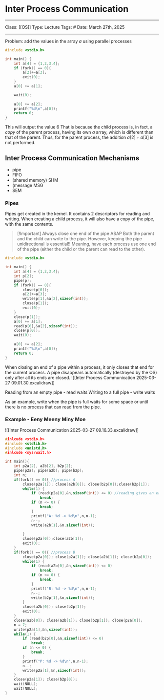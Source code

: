 # Inter Process Communication
___
Class: [[OS]]
Type: Lecture
Tags: # 
Date: March 27th, 2025
___

Problem: add the values in the array $a$ using parallel processes
```c++
#include <stdio.h>

int main() {
	int a[4] = {1,2,3,4};
	if (fork() == 0){
		a[2]+=a[3];
		exit(0);
	}
	a[0] += a[1];

	wait(0);
	
	a[0] += a[2];
	printf("%d\n",a[0]);
	return 0;
}

```

This will output the value 6 That is because the child process is, in fact, a *copy* of the parent process, having its own $a$ array, which is different than that of the parent. Thus, for the parent process, the addition $a[2]+a[3]$ is not performed.

## Inter Process Communication Mechanisms
- pipe
- FIFO
- (shared memory) SHM
- (message MSG
- SEM
### Pipes
Pipes get created in the kernel. It contains 2 descriptors for reading and writing. When creating a child process, it will also have a copy of the pipe, with the same contents.

>[!Important] Always close one end of the pipe ASAP
> Both the parent and the child can write to the pipe. However, keeping the pipe unidirectional is essential!! Meaning, have each process use one end of the pipe (either the child or the parent can read to the other). 

```c++
#include <stdio.h>

int main() {
	int a[4] = {1,2,3,4};
	int p[2];
	pipe(p);
	if (fork() == 0){
		close(p[0]);
		a[2]+=a[3];
		write(p[1],&a[2],sizeof(int));
		close(p[1]);
		exit(0);
	}
	close(p[1]);
	a[0] += a[1];
	read(p[0],&a[2],sizeof(int));
	close(p[0]);
	wait(0);
	
	a[0] += a[2];
	printf("%d\n",a[0]);
	return 0;
}

```

When closing an end of a pipe within a process, it only closes that end for the current process.
A pipe disappears automatically (destroyed by the OS) only after all its ends are closed.
![[Inter Process Communication 2025-03-27 09.01.30.excalidraw]]


Reading from an empty pipe - read waits 
Writing to a full pipe - write waits 

As an example, write when the pipe is full waits for some space or until there is no process that can read from the pipe.

### Example - Eeny Meeny Miny Moe

![[Inter Process Communication 2025-03-27 09.16.33.excalidraw]]

```c
#inlcude <stdio.h>
#include <stdlib.h>
#include <unistd.h>
#inlcude <sys/wait.h>

int main(){
	int p2a[2], a2b[2], b2p[2];
	pipe(p2a); pipe(a2b); pipe(b2p);
	int n;
	if(fork() == 0){ //process A
		close(p2a[1]); close(a2b[0]); close(b2p[0]);close(b2p[1]);
		while(1) {
			if (read(p2a[0],&n,sizeof(int)) <= 0) //reading gives an error / reads nothing
				break;
			if (n <= 0) {
				break;
			}
			printf("A: %d -> %d\n",n,n-1);
			n--;
			write(a2b[1],&n,sizeof(int));
			
		}
		close(p2a[0]);close(a2b[1]);
		exit(0);
	}
	if(fork() == 0){ //process B
		close(p2a[0]); close(p2a[1]); close(a2b[1]); close(b2p[0]);
		while(1) {
			if (read(a2b[0],&n,sizeof(int)) <= 0) 
				break;
			if (n <= 0) {
				break;
			}
			printf("B: %d -> %d\n",n,n-1);
			n--;
			write(b2p[1],&n,sizeof(int));
		}
		close(a2b[0]); close(b2p[1]);
		exit(0);
	}
	close(a2b[0]); close(a2b[1]); close(b2p[1]); close(p2a[0]);
	n = 7;
	write(p2a[1],&n,sizeof(int));
	while(1) {
		if (read(b2p[0],&n,sizeof(int)) <= 0) 
			break;
		if (n <= 0) {
			break;
		}
		printf("P: %d -> %d\n",n,n-1);
		n--;
		write(p2a[1],&n,sizeof(int));
	}
	close(p2a[1]); close(b2p[0]);
	wait(NULL);
	wait(NULL);
}

```



